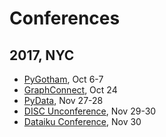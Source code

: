 # Conferences

## 2017, NYC
* [PyGotham](2017_10_06_pygotham.md), Oct 6-7
* [GraphConnect](2017_10_24_graph_connect.md), Oct 24
* [PyData](2017_11_27_pydata_nyc.md), Nov 27-28
* [DISC Unconference](2017_11_29_disc_unconference.md), Nov 29-30
* [Dataiku Conference](2017_11_30_dataiku.md), Nov 30
